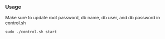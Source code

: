 ### Usage


Make sure to update root password, db name, db user, and db password in control.sh
```
sudo ./control.sh start
```
